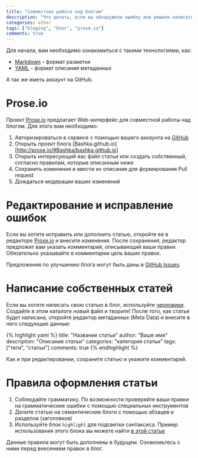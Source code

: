 ```yaml
---
title: "Совместная работа над блогом"
description: "Что делать, если вы обнаружили ошибку или решили написать собственную статью в блог? Здесь я расскажу об удобном инструменте и правилах, которые облегчат вам этот процесс..."
categories: other
tags: ["bloging", "блог", "prose.io"]
comments: true
---
```

Для начала, вам необходимо ознакомиться с такими технологиями, как:

* [Markdown][] - формат разметки
* [YAML][] - формат описания метаданных

А так же иметь аккаунт на GitHub.

# Prose.io

Проект [Prose.io][] предлагает Web-интерфейс для совместной работы над блогом. Для этого вам необходимо:

1. Авторизироваться в сервисе с помощью вашего аккаунта на [GitHub][]
2. Открыть проект блога [Bashka.github.io][http://prose.io/#Bashka/bashka.github.io]
3. Открыть интересующий вас файл статьи или создать собственный, согласно правилам, которые описанным ниже
4. Сохранить изменения и ввести их описание для формирования Pull request
5. Дождаться модерации ваших изменений

# Редактирование и исправление ошибок

Если вы хотите исправить или дополнить статью, откройте ее в редакторе [Prose.io][] и внесите изменения. После сохранения, редактор предложит вам указать комментарий, описывающий ваши правки. Обязательно указывайте в комментарии цель ваших правок.

Предложения по улучшению блога могут быть даны в [GitHub Issues](https://github.com/Bashka/bashka.github.io/issues).

# Написание собственных статей

Если вы хотите написать свою статью в блог, используйте [черновики](http://prose.io/#Bashka/bashka.github.io/tree/master/_drafts). Создайте в этом каталоге новый файл и творите! После того, как статья будет написана, откройте редактор метаданных (Meta Data) и внесите в него следующие данные:

{% highlight yaml %}
title: "Название статьи"
author: "Ваше имя"
description: "Описание статьи"
categories: "категория статьи"
tags: ["теги", "статьи"]
comments: true
{% endhighlight %}

Как и при редактировании, сохраните статью и укажите комментарий.

# Правила оформления статьи

1. Соблюдайте грамматику. По возможности проверяйте ваши правки на грамматические ошибки с помощью специальных инструментов
2. Делите статью на семантические блоги с помощью абзацев и разделов (заголовков)
3. Используйте блок `highlight` для подсветки синтаксиса. Пример использования этого блока вы можете найти [в этой статье](http://prose.io/#Bashka/bashka.github.io/edit/master/_posts/other/2016-10-13-semantic-versioning.md)

Данные правила могут быть дополнены в будущем. Ознакомьтесь с ними перед внесением правок в блог.

[Markdown]: https://ru.wikipedia.org/wiki/Markdown
[YAML]: https://ru.wikipedia.org/wiki/YAML
[GitHub]: https://github.com/
[Prose.io]: http://prose.io
